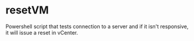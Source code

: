 # resetVM
Powershell script that tests connection to a server and if it isn't responsive, it will issue a reset in vCenter.
